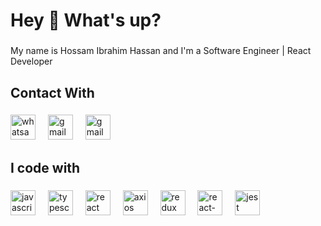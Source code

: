 <h1 align="left">Hey 👋 What's up?</h1>

###

<p align="left">My name is Hossam Ibrahim Hassan and I'm a Software Engineer | React Developer</p>

###

<h2 align="left">Contact With</h2>

###

<div align="left">
  <img src="https://img.shields.io/badge/WhatsApp-25D366?style=for-the-badge&logo=whatsapp&logoColor=white" height="40" alt="whatsapp logo"  />
  <img width="12" />
  <img src="https://img.shields.io/badge/Gmail-D14836?style=for-the-badge&logo=gmail&logoColor=white" height="40" alt="gmail logo"  />
  <img width="12" />
  <img src="https://img.shields.io/badge/Microsoft_Outlook-0078D4?style=for-the-badge&logo=microsoft-outlook&logoColor=white" height="40" alt="gmail logo"  />
  <img width="12" />
</div>

###

<h2 align="left">I code with</h2>

###

<div align="left">
  <img src="https://camo.githubusercontent.com/0fcf9befefc83e207ed36bdeb3ac4f6c99132571ddb0f44e7a6ac872b0723352/68747470733a2f2f74656368737461636b2d67656e657261746f722e76657263656c2e6170702f72656163742d69636f6e2e737667" height="40" alt="javascript logo"  />
  <img width="12" />
  <img src="https://cdn.jsdelivr.net/gh/devicons/devicon/icons/typescript/typescript-original.svg" height="40" alt="typescript logo"  />
  <img width="12" />
  <img src="https://cdn.jsdelivr.net/gh/devicons/devicon/icons/react/react-original.svg" height="40" alt="react logo"  />
  <img width="12" />
  <img src="https://img.shields.io/badge/axios-671ddf?&style=for-the-badge&logo=axios&logoColor=white" height="40" alt="axios logo"  />
  <img width="12" />
  <img src="https://img.shields.io/badge/Redux-593D88?style=for-the-badge&logo=redux&logoColor=white" height="40" alt="redux logo"  />
  <img width="12" />
  <img src="https://img.shields.io/badge/React_Router-CA4245?style=for-the-badge&logo=react-router&logoColor=white" height="40" alt="react-router logo"  />
  <img width="12" />
  <img src="https://cdn.jsdelivr.net/gh/devicons/devicon/icons/jest/jest-plain.svg" height="40" alt="jest logo"  />
</div>

###
